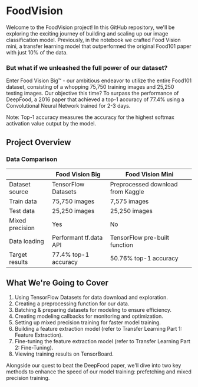 # FoodVision 
Welcome to the FoodVision project! In this GitHub repository, we'll be exploring the exciting journey of building and scaling up our image classification model. Previously, in the notebook we crafted Food Vision mini, a transfer learning model that outperformed the original Food101 paper with just 10% of the data.

### But what if we unleashed the full power of our dataset?

Enter Food Vision Big™ - our ambitious endeavor to utilize the entire Food101 dataset, consisting of a whopping 75,750 training images and 25,250 testing images. Our objective this time? To surpass the performance of DeepFood, a 2016 paper that achieved a top-1 accuracy of 77.4% using a Convolutional Neural Network trained for 2-3 days.

Note:  Top-1 accuracy measures the accuracy for the highest softmax activation value output by the model.

## Project Overview

### Data Comparison
|                | Food Vision Big            | Food Vision Mini                |
|----------------|---------------------------|---------------------------------|
| Dataset source | TensorFlow Datasets        | Preprocessed download from Kaggle|
| Train data      | 75,750 images             | 7,575 images                    |
| Test data       | 25,250 images             | 25,250 images                   |
| Mixed precision | Yes                       | No                              |
| Data loading    | Performant tf.data API    | TensorFlow pre-built function   |
| Target results  | 77.4% top-1 accuracy      | 50.76% top-1 accuracy           |

## What We're Going to Cover
1. Using TensorFlow Datasets for data download and exploration.
2. Creating a preprocessing function for our data.
3. Batching & preparing datasets for modeling to ensure efficiency.
4. Creating modeling callbacks for monitoring and optimization.
5. Setting up mixed precision training for faster model training.
6. Building a feature extraction model (refer to Transfer Learning Part 1: Feature Extraction).
7. Fine-tuning the feature extraction model (refer to Transfer Learning Part 2: Fine-Tuning).
8. Viewing training results on TensorBoard.
   
Alongside our quest to beat the DeepFood paper, we'll dive into two key methods to enhance the speed of our model training: prefetching and mixed precision training.




